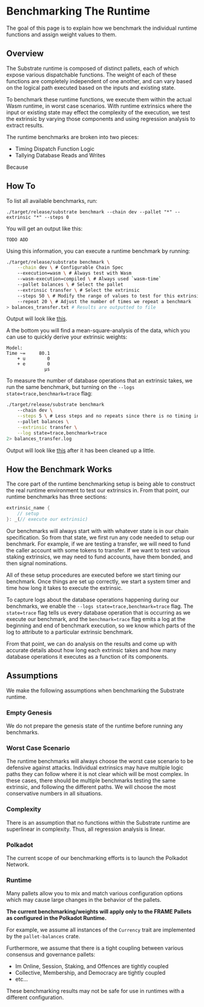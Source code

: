 # Benchmarking The Runtime

The goal of this page is to explain how we benchmark the individual runtime functions and assign weight values to them.

## Overview

The Substrate runtime is composed of distinct pallets, each of which expose various dispatchable functions. The weight of each of these functions are completely independent of one another, and can vary based on the logical path executed based on the inputs and existing state.

To benchmark these runtime functions, we execute them within the actual Wasm runtime, in worst case scenarios. With runtime extrinsics where the input or existing state may effect the complexity of the execution, we test the extrinsic by varying those components and using regression analysis to extract results.

The runtime benchmarks are broken into two pieces:

* Timing Dispatch Function Logic
* Tallying Database Reads and Writes

Because

## How To

To list all available benchmarks, run:

```
./target/release/substrate benchmark --chain dev --pallet "*" --extrinsic "*" --steps 0
```

You will get an output like this:

```
TODO ADD
```

Using this information, you can execute a runtime benchmark by running:

```bash
./target/release/substrate benchmark \
    --chain dev \ # Configurable Chain Spec
    --execution=wasm \ # Always test with Wasm
    --wasm-execution=compiled \ # Always used `wasm-time`
    --pallet balances \ # Select the pallet
    --extrinsic transfer \ # Select the extrinsic
    --steps 50 \ # Modify the range of values to test for this extrinsic
    --repeat 20 \ # Adjust the number of times we repeat a benchmark
> balances_transfer.txt # Results are outputted to file
```

Output will look like <a href="../data/balances_transfer.txt">this</a>.

A the bottom you will find a mean-square-analysis of the data, which you can use to quickly derive your extrinsic weights:

```
Model:
Time ~=     80.1
    + u        0
    + e        0
              µs
```

To measure the number of database operations that an extrinsic takes, we run the same benchmark, but turning on the `--logs state=trace,benchmark=trace` flag:

```bash
./target/release/substrate benchmark
    --chain dev \
    --steps 5 \ # Less steps and no repeats since there is no timing involved here
    --pallet balances \
    --extrinsic transfer \
    --log state=trace,benchmark=trace
2> balances_transfer.log
```

Output will look like <a href="../data/balances_transfer.log">this</a> after it has been cleaned up a little.

## How the Benchmark Works

The core part of the runtime benchmarking setup is being able to construct the real runtime environment to test our extrinsics in. From that point, our runtime benchmarks has three sections:

```rust
extrinsic_name {
	// setup
}: _(// execute our extrinsic)
```

Our benchmarks will always start with with whatever state is in our chain specification. So from that state, we first run any code needed to setup our benchmark. For example, if we are testing a transfer, we will need to fund the caller account with some tokens to transfer. If we want to test various staking extrinsics, we may need to fund accounts, have them bonded, and then signal nominations.

All of these setup procedures are executed before we start timing our benchmark. Once things are set up correctly, we start a system timer and time how long it takes to execute the extrinsic.

To capture logs about the database operations happening during our benchmarks, we enable the `--logs state=trace,benchmark=trace` flag. The `state=trace` flag tells us every database operation that is occurring as we execute our benchmark, and the `benchmark=trace` flag emits a log at the beginning and end of benchmark execution, so we know which parts of the log to attribute to a particular extrinsic benchmark.

From that point, we can do analysis on the results and come up with accurate details about how long each extrinsic takes and how many database operations it executes as a function of its components.

## Assumptions

We make the following assumptions when benchmarking the Substrate runtime.

### Empty Genesis

We do not prepare the genesis state of the runtime before running any benchmarks.

### Worst Case Scenario

The runtime benchmarks will always choose the worst case scenario to be defensive against attacks. Individual extrinsics may have multiple logic paths they can follow where it is not clear which will be most complex. In these cases, there should be multiple benchmarks testing the same extrinsic, and following the different paths. We will choose the most conservative numbers in all situations.

### Complexity

There is an assumption that no functions within the Substrate runtime are superlinear in complexity. Thus, all regression analysis is linear.

### Polkadot

The current scope of our benchmarking efforts is to launch the Polkadot Network.

### Runtime

Many pallets allow you to mix and match various configuration options which may cause large changes in the behavior of the pallets.

**The current benchmarking/weights will apply only to the FRAME Pallets as configured in the Polkadot Runtime.**

For example, we assume all instances of the `Currency` trait are implemented by the `pallet-balances` crate.

Furthermore, we assume that there is a tight coupling between various consensus and governance pallets:

* Im Online, Session, Staking, and Offences are tightly coupled
* Collective, Membership, and Democracy are tightly coupled
* etc...

These benchmarking results may not be safe for use in runtimes with a different configuration.

